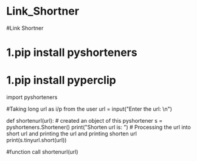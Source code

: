 # Link_Shortner
#Link Shortner

# 1.pip install pyshorteners
# 1.pip install pyperclip

import pyshorteners

#Taking long url as i/p from the user
url = input("Enter the url: \n")

def shortenurl(url):
    # created an object of this pyshortener
    s = pyshorteners.Shortener()
    print("Shorten url is: ")
    # Processing the url into short url and printing the url and printing shorten url
    print(s.tinyurl.short(url))

#function call
shortenurl(url)
